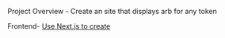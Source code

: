 Project Overview -
Create an site that displays arb for any token

Frontend-
[Use Next.js to create](https://nextjs.org/)
